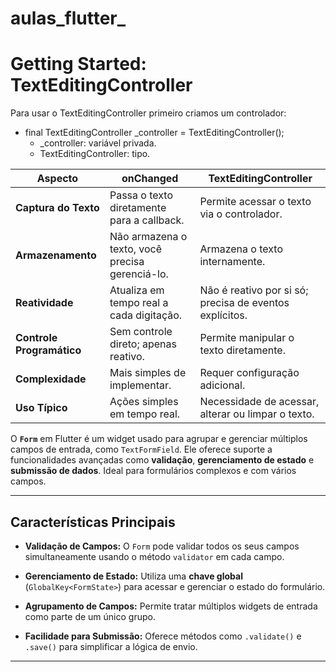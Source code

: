 # aulas_flutter_

# Getting Started: TextEditingController

Para usar o TextEditingController primeiro criamos um controlador:
- final TextEditingController _controller = TextEditingController();
    - _controller: variável privada.
    - TextEditingController: tipo.

| **Aspecto**             | **onChanged**                                   | **TextEditingController**                         |
|--------------------------|------------------------------------------------|--------------------------------------------------|
| **Captura do Texto**     | Passa o texto diretamente para a callback.     | Permite acessar o texto via o controlador.       |
| **Armazenamento**        | Não armazena o texto, você precisa gerenciá-lo.| Armazena o texto internamente.                  |
| **Reatividade**          | Atualiza em tempo real a cada digitação.       | Não é reativo por si só; precisa de eventos explícitos. |
| **Controle Programático**| Sem controle direto; apenas reativo.           | Permite manipular o texto diretamente.           |
| **Complexidade**         | Mais simples de implementar.                   | Requer configuração adicional.                  |
| **Uso Típico**           | Ações simples em tempo real.                   | Necessidade de acessar, alterar ou limpar o texto. |

O **`Form`** em Flutter é um widget usado para agrupar e gerenciar múltiplos campos de entrada, como `TextFormField`. Ele oferece suporte a funcionalidades avançadas como **validação**, **gerenciamento de estado** e **submissão de dados**. Ideal para formulários complexos e com vários campos.

---

## **Características Principais**
- **Validação de Campos:**
  O `Form` pode validar todos os seus campos simultaneamente usando o método `validator` em cada campo.
  
- **Gerenciamento de Estado:**
  Utiliza uma **chave global** (`GlobalKey<FormState>`) para acessar e gerenciar o estado do formulário.

- **Agrupamento de Campos:**
  Permite tratar múltiplos widgets de entrada como parte de um único grupo.

- **Facilidade para Submissão:**
  Oferece métodos como `.validate()` e `.save()` para simplificar a lógica de envio.

---


